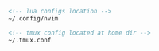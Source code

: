 ```markdown
<!-- lua configs location -->
~/.config/nvim 
```
```markdown
<!-- tmux config located at home dir -->
~/.tmux.conf
````
